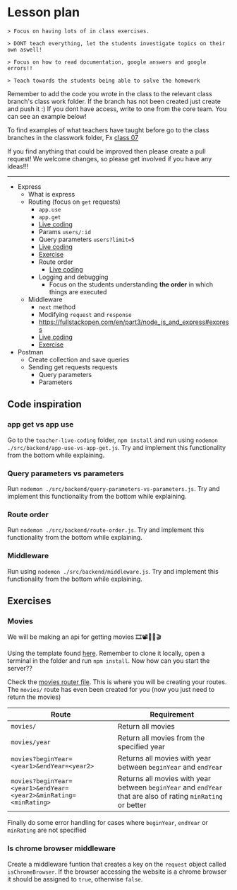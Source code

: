 # Lesson plan

```
> Focus on having lots of in class exercises.

> DONT teach everything, let the students investigate topics on their own aswell!

> Focus on how to read documentation, google answers and google errors!!

> Teach towards the students being able to solve the homework
```

Remember to add the code you wrote in the class to the relevant class branch's class work folder. If the branch has not been created just create and push it :) If you dont have access, write to one from the core team. You can see an example below!

To find examples of what teachers have taught before go to the class branches in the classwork folder, Fx [class 07](https://github.com/HackYourFuture-CPH/JavaScript/tree/class07/JavaScript1/Week1/classwork)

If you find anything that could be improved then please create a pull request! We welcome changes, so please get involved if you have any ideas!!!

---

- Express
  - What is express
  - Routing (focus on `get` requests)
    - `app.use`
    - `app.get`
    - [Live coding](#app-get-vs-app-use)
    - Params `users/:id`
    - Query parameters `users?limit=5`
    - [Live coding](#query-parameters-vs-parameters)
    - [Exercise](#movies)
    - Route order
      - [Live coding](#route-order)
    - Logging and debugging
      - Focus on the students understanding **the order** in which things are executed
  - Middleware
    - `next` method
    - Modifying `request` and `response`
    - https://fullstackopen.com/en/part3/node_js_and_express#express
    - [Live coding](#middleware)
    - [Exercise](#is-chrome-browser)
- Postman
  - Create collection and save queries
  - Sending get requests requests
    - Query parameters
    - Parameters

## Code inspiration

### app get vs app use

Go to the `teacher-live-coding` folder, `npm install` and run using `nodemon ./src/backend/app-use-vs-app-get.js`. Try and implement this functionality from the bottom while explaining.

### Query parameters vs parameters

Run `nodemon ./src/backend/query-parameters-vs-parameters.js`. Try and implement this functionality from the bottom while explaining.

### Route order

Run `nodemon ./src/backend/route-order.js`. Try and implement this functionality from the bottom while explaining.

### Middleware

Run using `nodemon ./src/backend/middleware.js`. Try and implement this functionality from the bottom while explaining.


## Exercises

### Movies

We will be making an api for getting movies 🎞📽🎥🎦🎬

Using the template found [here](./exercise-template). Remember to clone it locally, open a terminal in the folder and run `npm install`. Now how can you start the server??

Check the [movies router file](./exercise-template/src/backend/movies-router.js). This is where you will be creating your routes. The `movies/` route has even been created for you (now you just need to return the movies)

|Route|Requirement|
|---|---|
| `movies/` | Return all movies |
| `movies/year`       | Return all movies from the specified year  |
| `movies?beginYear=<year1>&endYear=<year2>` | Returns all movies with year between `beginYear` and `endYear`  |
| `movies?beginYear=<year1>&endYear=<year2>&minRating=<minRating>` | Returns all movies with year between `beginYear` and `endYear` that are also of rating `minRating` or better |

Finally do some error handling for cases where `beginYear`, `endYear` or `minRating` are not specified

### Is chrome browser middleware

Create a middleware funtion that creates a key on the `request` object called `isChromeBrowser`. If the browser accessing the website is a chrome browser it should be assigned to `true`, otherwise `false`.
